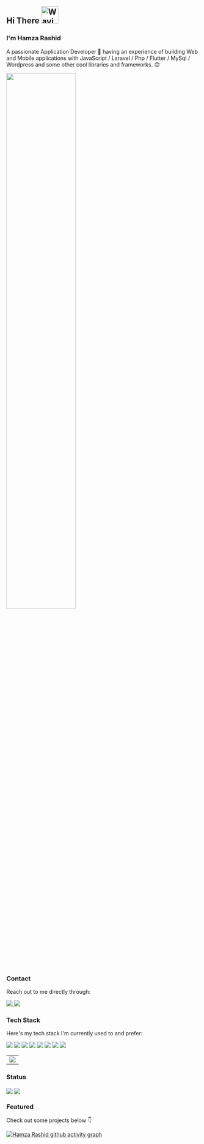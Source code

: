 

<h2> Hi There
    <img src="https://github.com/hamzar98980/hamzar98980/blob/master/wave.gif" 
         alt="Waving hand animated gif"
         height="45"
         width="45" />
  </h2><h3> I'm Hamza Rashid
</h3>
<p>A passionate Application Developer 🚀 having an experience of building Web and Mobile applications with JavaScript / Laravel / Php / Flutter / MySql / Wordpress and some other cool libraries and frameworks. 😊</p>
<div>
 <img src="https://github.com/hamzar98980/hamzar98980/blob/master/coding.gif" width="60%"  loop=infinite></div>


### Contact

Reach out to me directly through:

<a href="mailto:hamzar98980@gmail.com" target="_blank">
    <img src="https://img.shields.io/badge/Gmail-D14836?style=for-the-badge&logo=gmail&logoColor=white" />
</a>
<a href="https://www.linkedin.com/in/hamza-rashid-0035891a2" target="_blank">
    <img src="https://img.shields.io/badge/LinkedIn-0077B5?style=for-the-badge&logo=linkedin&logoColor=white" />
</a>
<!---<a href="https://twitter.com/Shahzeb91571847" target="_blank">
    <img src="https://img.shields.io/badge/twitter-0077B5?style=for-the-badge&logo=twitter&logoColor=white" />
</a> --->


### Tech Stack

Here's my tech stack I'm currently used to and prefer:

<div>

  <img src="https://img.shields.io/badge/HTML5-E34F26?style=for-the-badge&logo=html5&logoColor=white" />
  <img src="https://img.shields.io/badge/CSS3-1572B6?style=for-the-badge&logo=css3&logoColor=white" />
  <img src="https://img.shields.io/badge/Bootstrap-563D7C?style=for-the-badge&logo=bootstrap&logoColor=white" />
  <img src="https://img.shields.io/badge/PHP-777BB4?style=for-the-badge&logo=php&logoColor=white" />
  <img src="https://img.shields.io/badge/MySQL-00000F?style=for-the-badge&logo=mysql&logoColor=white" />
  <img src="https://img.shields.io/badge/Dart-0175C2?style=for-the-badge&logo=dart&logoColor=white" />
  <img src="https://img.shields.io/badge/Flutter-02569B?style=for-the-badge&logo=flutter&logoColor=white" />
  <img src="https://img.shields.io/badge/laravel-E34F26?style=for-the-badge&logo=laravel&logoColor=white" />

<div>
 

 
    
 <table >
     <tr border="0">
        <td>
        <a href="https://stackoverflow.com/users/19966717/hamza-r123"><img src="https://github-readme-stackoverflow.vercel.app/?userID=19966717&theme=dark" /></a>
        </td> 
       <!--- <td>
        <img align="center" src="https://github-readme-stats.vercel.app/api/top-langs/?username=hamzar98980&layout=compact&theme=nord" /> 
        </td> -->  
</tr>
</table>


### Status

<img align="center" src="https://github-readme-stats.vercel.app/api?username=hamzar98980&theme=dark&count_private=true&show_icons=true" />
<img align="center" src="https://github-readme-stats.vercel.app/api/top-langs/?username=hamzar98980&layout=compact&theme=dark&langs_count=50" />





### Featured
 
Check out some projects below 👇

<!-- https://user-images.githubusercontent.com/50788207/149652478-ea4d695f-746f-4b0e-993b-6def00faf059.mp4 -->

[![Hamza Rashid github activity graph](https://github-readme-activity-graph.cyclic.app/graph?username=hamzar98980&theme=dracula)](https://github.com/hamzar98980)

<!--
**hamzar98980/hamzar98980** is a ✨ _special_ ✨ repository because its `README.md` (this file) appears on your GitHub profile.

Here are some ideas to get you started:

- 🔭 I’m currently working on ...
- 🌱 I’m currently learning ...
- 👯 I’m looking to collaborate on ...
- 🤔 I’m looking for help with ...
- 💬 Ask me about ...
- 📫 How to reach me: ...
- 😄 Pronouns: ...
- ⚡ Fun fact: ...
-->

    





